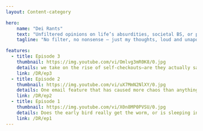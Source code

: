 ```yaml
---
layout: Content-category

hero:
    name: "Dei Rants"
    text: "Unfiltered opinions on life’s absurdities, societal BS, or petty annoyances."
    tagline: "No filter, no nonsense – just my thoughts, loud and unapologetic."

features:
  - title: Episode 3
    thumbnail: https://img.youtube.com/vi/Omlvg3mR0K8/0.jpg
    details: we take on the rise of self-checkouts—are they actually saving us time or just another way to avoid human interaction?
    link: /DR/ep3
  - title: Episode 2
    thumbnail: https://img.youtube.com/vi/uX7MmN2NlXY/0.jpg
    details: One email feature that has caused more chaos than anything else.
    link: /DR/ep2
  - title: Episode 1
    thumbnail: https://img.youtube.com/vi/X0n8MP0PVSU/0.jpg
    details: Does the early bird really get the worm, or is sleeping in secretly better for success?
    link: /DR/ep1
---
```

